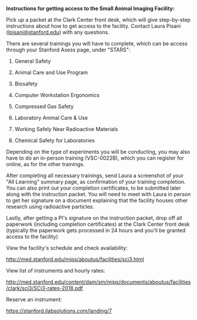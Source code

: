 **Instructions for getting access to the Small Animal Imaging Facility:**

Pick up a packet at the Clark Center front desk, which will give step-by-step instructions about how to get access to the facility.  Contact Laura Pisani (lpisani@stanford.edu) with any questions.  

There are several trainings you will have to complete, which can be access through your Stanford Axess page, under "STARS": 

1. General Safety

2. Animal Care and Use Program

3. Biosafety

4. Computer Workstation Ergonomics

5. Compressed Gas Safety

6. Laboratory Animal Care & Use

7. Working Safely Near Radioactive Materials

8. Chemical Safety for Laboratories

Depending on the type of experiments you will be conducting, you may also have to do an in-person training (VSC-0022B), which you can register for online, as for the other trainings.  

After completing all necessary trainings, send Laura a screenshot of your "All Learning" summary page, as confirmation of your training completion.  You can also print out your completion certificates, to be submitted later along with the instruction packet. You will need to meet with Laura in person to get her signature on a document explaining that the facility houses other research using radioactive particles.

Lastly, after getting a PI's signature on the instruction packet, drop off all paperwork (including completion certificates) at the Clark Center front desk (typically the paperwork gets processed in 24 hours and you'll be granted access to the facility)

View the facility's schedule and check availability:   

http://med.stanford.edu/mips/aboutus/facilities/sci3.html

View list of instruments and hourly rates:

http://med.stanford.edu/content/dam/sm/mips/documents/aboutus/facilities/clark/sci3/SCi3-rates-2018.pdf

Reserve an instrument: 

https://stanford.ilabsolutions.com/landing/7



